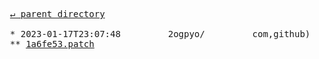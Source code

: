<pre>
  <a href="../">&#x21b5; parent directory</a>
  
  * 2023-01-17T23:07:48&#x0009;&#x0009;2ogpyo/&#x0009;&#x0009;com,github)&#x0009;&#x0009;w3c/rdf-turtle/commit
  ** <a href="1a6fe53.patch">1a6fe53.patch</a>
</pre>
